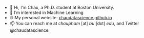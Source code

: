 - 👋 Hi, I’m Chau, a Ph.D. student at Boston University.
- 👀 I’m interested in Machine Learning
- 🌐 My personal website:  [chaudatascience.github.io](https://chaudatascience.github.io/)
- 📫 You can reach me at *chaupham* [at] *bu* [dot] *edu*, and Twitter @chaudatascience

<!---
chaudatascience/chaudatascience is a ✨ special ✨ repository because its `README.md` (this file) appears on your GitHub profile.
You can click the Preview link to take a look at your changes.
--->
